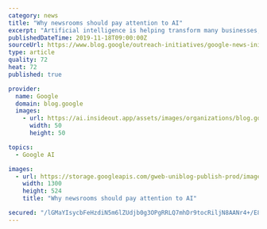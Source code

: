 ```yaml
---
category: news
title: "Why newsrooms should pay attention to AI"
excerpt: "Artificial intelligence is helping transform many businesses, and journalism is no exception. Newsrooms are already using AI to help organize and find videos and images, transcribe interviews in multiple languages and much more. But the industry  is still trying to understand the full impact AI can have.  Today,"
publishedDateTime: 2019-11-18T09:00:00Z
sourceUrl: https://www.blog.google/outreach-initiatives/google-news-initiative/journalism-ai/
type: article
quality: 72
heat: 72
published: true

provider:
  name: Google
  domain: blog.google
  images:
    - url: https://ai.insideout.app/assets/images/organizations/blog.google-50x50.jpg
      width: 50
      height: 50

topics:
  - Google AI

images:
  - url: https://storage.googleapis.com/gweb-uniblog-publish-prod/images/Paris_Roundtable_4-01.max-1300x1300.jpg
    width: 1300
    height: 524
    title: "Why newsrooms should pay attention to AI"

secured: "/lGMaYIsycbFeHzdiN5m6lZUdjb0g3OPgRRLQ7mhDr9tocRiljN8AANr4+/E8jILsxSPAkfNcq2AJBcEuQ5Uh7i6bEdMcax7p2XmUv65lG0Hk0UIp3bFK5+WBd8NLAz52rjWYFsepAAiCxSuuCHfAifC7ikXnxcx0THyBYJg4PIYZv7EzEMpYZ9swaZKLRNu6jL3d9zpNcfqudxHVtbYXJUQlxcUpfqJdBBnmnPr1UVh1BvyxeJ3dCSHYfj5/ZL1HW9TP9Qf8OfioKVzEryMQQ==;0Ckwj8OOTFRCSvHBNc7V2A=="
---
```


